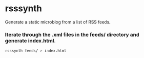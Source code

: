 # rsssynth
Generate a static microblog from a list of RSS feeds. 

### Iterate through the .xml files in the feeds/ directory and generate index.html.
```bash
rsssynth feeds/ > index.html
```
